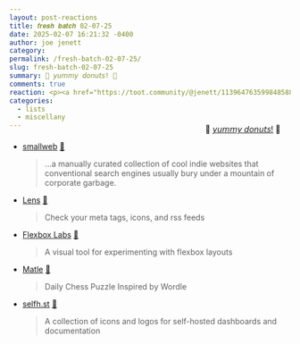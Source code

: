 ```yaml
---
layout: post-reactions
title: 𝒇𝒓𝒆𝒔𝒉 𝒃𝒂𝒕𝒄𝒉 02-07-25
date: 2025-02-07 16:21:32 -0400
author: joe jenett
category: 
permalink: /fresh-batch-02-07-25/
slug: fresh-batch-02-07-25
summary: 🍩 𝘺𝘶𝘮𝘮𝘺 𝘥𝘰𝘯𝘶𝘵𝘴! 🍩
comments: true
reaction: <p><a href="https://toot.community/@jenett/113964763599848588#favorited-by-109326597713827183"><img src="https://static.toot.community/cache/accounts/avatars/112/757/571/850/957/359/original/71a15e19bfc75e90.png" alt="" width="48"><br><span style="font-size:.9rem;">Pamela</span></a></p>
categories:
  - lists
  - miscellany
---
```

<div style="text-align:right;margin-top:-24px;margin-right:18px;">
🍩 <a title="joe once said: “I like to think my donuts are tasty enough to enjoy even if they weren't available every day.”" href="https://simply.joejenett.com/on-the-ups-and-downs-of-change/">𝘺𝘶𝘮𝘮𝘺 𝘥𝘰𝘯𝘶𝘵𝘴!</a> 🍩 
</div>
<ul class="links">
	<li><a title="smallweb" href="https://smallweb.cc/">smallweb</a> <a title="source" href="https://pinboard.in/u:ramblinggit">📌</a><blockquote><p>...a manually curated collection of cool indie websites that conventional search engines usually bury under a mountain of corporate garbage.</p></blockquote></li>
	<li><a title="Lens" href="https://lens.rknight.me/">Lens</a> <a title="source" href="https://pinboard.in/u:ascarida">📌</a><blockquote><p>Check your meta tags, icons, and rss feeds</p></blockquote></li>
	<li><a title="Flexbox Labs" href="https://flexboxlabs.netlify.app/">Flexbox Labs</a> <a title="source" href="https://pinboard.in/u:rockpapergoat">📌</a><blockquote><p>A visual tool for experimenting with flexbox layouts</p></blockquote></li>
	<li><a title="Matle" href="https://www.matle.io/">Matle</a> <a title="source" href="https://pinboard.in/u:tdjones">📌</a><blockquote><p>Daily Chess Puzzle Inspired by Wordle</p></blockquote></li>
	<li><a title="Self-Hosted Dashboard Icons" href="https://selfh.st/icons/">selfh.st</a> <a title="source" href="https://pinboard.in/u:fileformat">📌</a><blockquote><p>A collection of icons and logos for self-hosted dashboards and documentation</p></blockquote></li>
</ul>

<a style="display:none;" href="https://brid.gy/publish/mastodon"><small>(cross-posted to mastodon)</small></a>